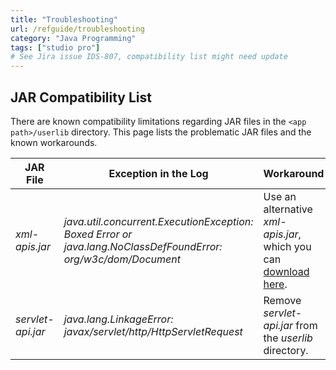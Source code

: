 ```yaml
---
title: "Troubleshooting"
url: /refguide/troubleshooting
category: "Java Programming"
tags: ["studio pro"]
# See Jira issue IDS-807, compatibility list might need update
---
```


## JAR Compatibility List

There are known compatibility limitations regarding JAR files in the `<app path>/userlib` directory. This page lists the problematic JAR files and the known workarounds.

| JAR File | Exception in the Log | Workaround |
| --- | --- | --- |
| *xml-apis.jar* | _java.util.concurrent.ExecutionException: Boxed Error or java.lang.NoClassDefFoundError: org/w3c/dom/Document_ | Use an alternative *xml-apis.jar*, which you can [download here](attachments/16714056/16844051.jar). |
| *servlet-api.jar* | _java.lang.LinkageError: javax/servlet/http/HttpServletRequest_ | Remove *servlet-api.jar* from the *userlib* directory. |
